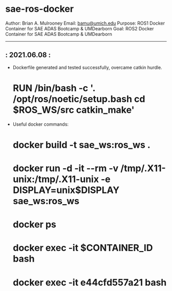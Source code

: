 # sae-ros-docker

Author:	 Brian A. Mulrooney
Email:	 bamu@umich.edu
Purpose: ROS1 Docker Container for SAE ADAS Bootcamp & UMDearborn
Goal: 	 ROS2 Docker Container for SAE ADAS Bootcamp & UMDearborn

--------------
: 2021.06.08 :
--------------

* Dockerfile generated and tested successfully, overcame catkin hurdle.
	# RUN /bin/bash -c '. /opt/ros/noetic/setup.bash cd $ROS_WS/src catkin_make'

* Useful docker commands:
	# docker build -t sae_ws:ros_ws . 
	# docker run -d -it --rm -v /tmp/.X11-unix:/tmp/.X11-unix -e DISPLAY=unix$DISPLAY sae_ws:ros_ws
	# docker ps
	# docker exec -it $CONTAINER_ID bash
	# docker exec -it e44cfd557a21 bash